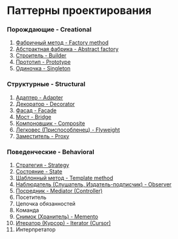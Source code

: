 ﻿# Паттерны проектирования

### Порождающие - Creational
1. [Фабричный метод - Factory method](./FactoryMethod/FactoryMethod.md)
2. [Абстрактная фабрика - Abstract factory](./AbstractFactory/AbstractFactory.md)
3. [Строитель - Builder](./Builder/Builder.md)
4. [Прототип - Prototype](./Prototype/Prototype.md)
5. [Одиночка - Singleton](./Singleton/Singleton.md)

### Структурные - Structural
1. [Адаптер - Adapter](./Adapter/Adapter.md)
2. [Декоратор - Decorator](./Decorator/Decorator.md)
3. [Фасад - Facade](./Facade/Facade.md)
4. [Мост - Bridge](./Bridge/Bridge.md)
5. [Компоновщик - Composite](./Composite/Composite.md)
6. [Легковес (Приспособленец) - Flyweight](./Flyweight/Flyweight.md)
7. [Заместитель - Proxy](./Proxy/Proxy.md)

### Поведенческие - Behavioral
1. [Стратегия - Strategy](./Strategy/Strategy.md)
2. [Состояние - State](./State/State.md)
3. [Шаблонный метод - Template method](./TemplateMethod/TemplateMethod.md)
4. [Наблюдатель (Слушатель, Издатель-подписчик) - Observer](./Observer/Observer.md)
5. [Посредник - Mediator (Controller)](./Mediator/Mediator.md)
6. Посетитель
7. Цепочка обязанностей
8. Команда
9. [Снимок (Хранитель) - Memento](./Memento/Memento.md)
10. [Итератор (Курсор) - Iterator (Cursor)](./Iterator/Iterator.md)
11. Интерпретатор
